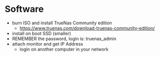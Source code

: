 # Software

- burn ISO and install TrueNas Community edition
  - https://www.truenas.com/download-truenas-community-edition/
- install on boot SSD (smaller)
- REMEMBER the password, login is: truenas_admin
- attach monitor and get IP Address
  - login on another computer in your network
